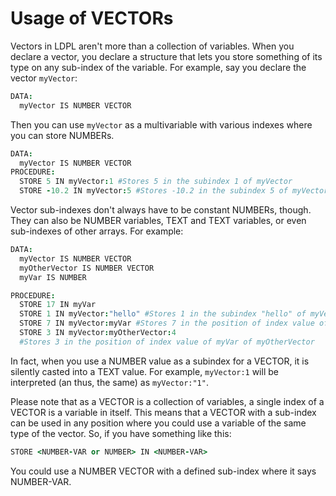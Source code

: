 # Usage of VECTORs

Vectors in LDPL aren't more than a collection of variables. When you declare a vector, you declare a structure that lets you store something of its type on any sub-index of the variable. For example, say you declare the vector `myVector`:

```coffeescript
DATA:
  myVector IS NUMBER VECTOR 
```

Then you can use `myVector` as a multivariable with various indexes where you can store NUMBERs.

```coffeescript
DATA:
  myVector IS NUMBER VECTOR
PROCEDURE:
  STORE 5 IN myVector:1 #Stores 5 in the subindex 1 of myVector
  STORE -10.2 IN myVector:5 #Stores -10.2 in the subindex 5 of myVector
```

Vector sub-indexes don't always have to be constant NUMBERs, though. They can also be NUMBER variables, TEXT and TEXT variables, or even sub-indexes of other arrays. For example:

```coffeescript
DATA:
  myVector IS NUMBER VECTOR
  myOtherVector IS NUMBER VECTOR
  myVar IS NUMBER

PROCEDURE:
  STORE 17 IN myVar
  STORE 1 IN myVector:"hello" #Stores 1 in the subindex "hello" of myVector
  STORE 7 IN myVector:myVar #Stores 7 in the position of index value of myVar
  STORE 3 IN myVector:myOtherVector:4
  #Stores 3 in the position of index value of myVar of myOtherVector
```

In fact, when you use a NUMBER value as a subindex for a VECTOR, it is silently casted into a TEXT value. For example, `myVector:1` will be interpreted (an thus, the same) as `myVector:"1"`.

Please note that as a VECTOR is a collection of variables, a single index of a VECTOR is a variable in itself. This means that a VECTOR with a sub-index can be used in any position where you could use a variable of the same type of the vector. So, if you have something like this:

```coffeescript
STORE <NUMBER-VAR or NUMBER> IN <NUMBER-VAR>
```

You could use a NUMBER VECTOR with a defined sub-index where it says NUMBER-VAR.


